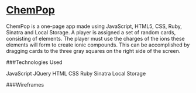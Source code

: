 
[ChemPop](https://secure-shore-1088.herokuapp.com/)
=================
ChemPop is a one-page app made using JavaScript, HTML5, CSS, Ruby, Sinatra and Local Storage. A player is assigned a set of random cards, consisting of elements. The player must use the charges of the ions these elements will form to create ionic compounds. This can be accomplished by dragging cards to the three gray squares on the right side of the screen.

###Technologies Used

JavaScript
JQuery
HTML 
CSS 
Ruby
Sinatra
Local Storage

###Wireframes

